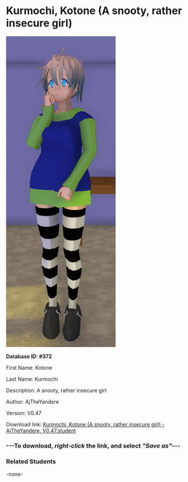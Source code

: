 # Kurmochi, Kotone (A snooty, rather insecure girl)

<img src="Files/Kurmochi, Kotone (A snooty, rather insecure girl).png" title="Kurmochi, Kotone (A snooty, rather insecure girl) - AjTheYandere, V0.47">

**Database ID: #372**

First Name: Kotone

Last Name: Kurmochi

Description: A snooty, rather insecure girl

Author: AjTheYandere

Version: V0.47

Download link: <a href="https://raw.githubusercontent.com/Arbiter1223/Daigaku-Gurashi-Custom-Students/master/Students/Files/Kurmochi%2C%20Kotone%20(A%20snooty%2C%20rather%20insecure%20girl)%20-%20AjTheYandere%2C%20V0.47.student">Kurmochi, Kotone (A snooty, rather insecure girl) - AjTheYandere, V0.47.student</a>

### ---**To download, _right-click_ the link, and select _"Save as"_**---

### Related Students

-none-
